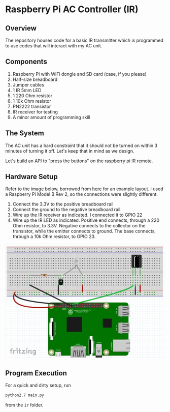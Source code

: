# Raspberry Pi AC Controller (IR)

## Overview

The repository houses code for a basic IR transmitter which is programmed to use
codes that will interact with my AC unit.

## Components

1. Raspberry Pi with WiFi dongle and SD card (case, if you please)
2. Half-size breadboard
3. Jumper cables
3. 1 IR 5mm LED
4. 1 220 Ohm resistor
5. 1 10k Ohm resistor
6. PN2222 transistor
7. IR receiver for testing
8. A minor amount of programming skill

## The System

The AC unit has a hard constraint that it should not be turned on within 3
minutes of turning it off. Let's keep that in mind as we design.

Let's build an API to "press the buttons" on the raspberry pi IR remote.

## Hardware Setup

Refer to the image below, borrowed from [here](https://www.hackster.io/austin-stanton/creating-a-raspberry-pi-universal-remote-with-lirc-2fd581)
for an example layout. I used a Raspberry Pi Model B Rev 2, so the connections were
slightly different.

1. Connect the 3.3V to the positive breadboard rail
2. Connect the ground to the negative breadboard rail
3. Wire up the IR receiver as indicated. I connected it to GPIO 22
4. Wire up the IR LED as indicated. Positive end connects, through a 220 Ohm resistor,
to 3.3V. Negative connects to the collector on the transistor,
while the emitter connects to ground. The base connects, through a 10k Ohm
resistor, to GPIO 23.

![wiring](./wiring.jpeg)

## Program Execution

For a quick and dirty setup, run

```bash
python2.7 main.py
```

from the `ir` folder.